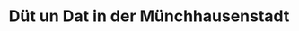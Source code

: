 ---
title: "Düt un Dat in der Münchhausenstadt"
url: /bodenwerder/duet-un-dat-in-der-muenchhausenstadt/
shop: Andenken
---
